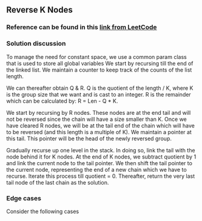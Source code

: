 ## Reverse K Nodes 
### Reference can be found in this [link from LeetCode](https://leetcode.com/problems/reverse-nodes-in-k-group/description/)

### Solution discussion
To manage the need for constant space, we use a common param class that is used to store all global variables
We start by recursing till the end of the linked list. We maintain a counter to keep track of the counts of the list length.

We can thereafter obtain Q & R. Q is the quotient of the length / K, where K is the group size that we want and is cast to an integer. 
R is the remainder which can be calculated by: R = Len - Q * K. 

We start by recursing by R nodes. These nodes are at the end tail and will not be reversed since the chain will have a size smaller
than K. Once we have cleared R nodes, we will be at the tail end of the chain which will have to be reversed (and this length is a 
multiple of K). We maintain a pointer at this tail. This pointer will be the head of the newly reversed group. 

Gradually recurse up one level in the stack. In doing so, link the tail with the node behind it for K nodes. At the end of K nodes, we subtract
quotient by 1 and link the current node to the tail pointer. We then shift the tail pointer to the current node, representing the end of a new
chain which we have to recurse. Iterate this process till quotient = 0. Thereafter, return the very last tail node of the last chain as the solution. 

### Edge cases 
Consider the following cases